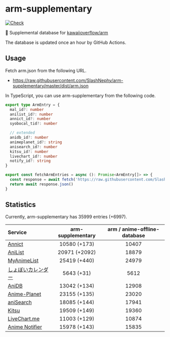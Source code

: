 # arm-supplementary

[![Check](https://github.com/SlashNephy/arm-supplementary/actions/workflows/check-node.yml/badge.svg)](https://github.com/SlashNephy/arm-supplementary/actions/workflows/check-node.yml)

💊 Supplemental database for [kawaiioverflow/arm](https://github.com/kawaiioverflow/arm)

The database is updated once an hour by GitHub Actions.

## Usage

Fetch arm.json from the following URL.

- https://raw.githubusercontent.com/SlashNephy/arm-supplementary/master/dist/arm.json

In TypeScript, you can use arm-supplementary from the following code.

```TypeScript
export type ArmEntry = {
  mal_id?: number
  anilist_id?: number
  annict_id?: number
  syobocal_tid?: number

  // extended
  anidb_id?: number
  animeplanet_id?: string
  anisearch_id?: number
  kitsu_id?: number
  livechart_id?: number
  notify_id?: string
}

export const fetchArmEntries = async (): Promise<ArmEntry[]> => {
  const response = await fetch('https://raw.githubusercontent.com/SlashNephy/arm-supplementary/master/dist/arm.json')
  return await response.json()
}
```

## Statistics

Currently, arm-supplementary has 35999 entries (+6997).

| Service                                     | arm-supplementary | arm / anime-offline-database |
| :------------------------------------------ | :---------------: | :--------------------------: |
| [Annict](https://annict.com)                |   10580 (+173)    |            10407             |
| [AniList](https://anilist.co)               |   20971 (+2092)   |            18879             |
| [MyAnimeList](https://myanimelist.net)      |   25419 (+440)    |            24979             |
| [しょぼいカレンダー](https://cal.syoboi.jp) |    5643 (+31)     |             5612             |
| [AniDB](https://anidb.net)                  |   13042 (+134)    |            12908             |
| [Anime-Planet](https://anime-planet.com)    |   23155 (+135)    |            23020             |
| [aniSearch](https://anisearch.com)          |   18085 (+144)    |            17941             |
| [Kitsu](https://kitsu.io)                   |   19509 (+149)    |            19360             |
| [LiveChart.me](https://livechart.me)        |   11003 (+129)    |            10874             |
| [Anime Notifier](https://notify.moe)        |   15978 (+143)    |            15835             |
